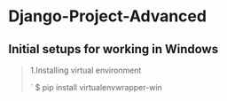 # Django-Project-Advanced

## Initial setups for working in Windows
>

> 1.Installing virtual environment
> 
> ` $ pip install virtualenvwrapper-win